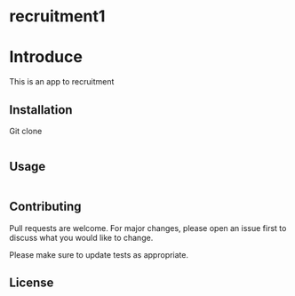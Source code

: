
# recruitment1

# Introduce
This is an app to recruitment

## Installation

Git clone

```bash

```

## Usage

```python

```

## Contributing

Pull requests are welcome. For major changes, please open an issue first
to discuss what you would like to change.

Please make sure to update tests as appropriate.

## License
